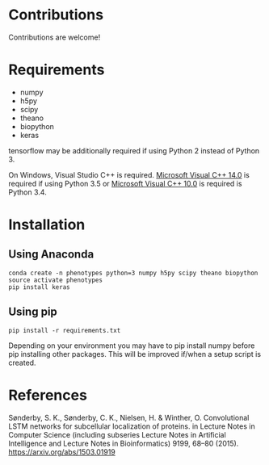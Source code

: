# Contributions

Contributions are welcome!


# Requirements
* numpy
* h5py
* scipy
* theano
* biopython
* keras

tensorflow may be additionally required if using Python 2 instead of Python 3.

On Windows, Visual Studio C++ is required.
[Microsoft Visual C++ 14.0](http://landinghub.visualstudio.com/visual-cpp-build-tools)
is required if using Python 3.5 or
[Microsoft Visual C++ 10.0](www.microsoft.com/download/details.aspx?id=8279)
is required is Python 3.4.


# Installation
## Using Anaconda

```
conda create -n phenotypes python=3 numpy h5py scipy theano biopython
source activate phenotypes
pip install keras
```

## Using pip
`pip install -r requirements.txt`

Depending on your environment you may have to pip install numpy before
pip installing other packages. This will be improved if/when a
setup script is created.


# References
Sønderby, S. K., Sønderby, C. K., Nielsen, H. & Winther, O. Convolutional LSTM networks for subcellular localization of proteins. in Lecture Notes in Computer Science (including subseries Lecture Notes in Artificial Intelligence and Lecture Notes in Bioinformatics) 9199, 68–80 (2015).
<br>https://arxiv.org/abs/1503.01919
